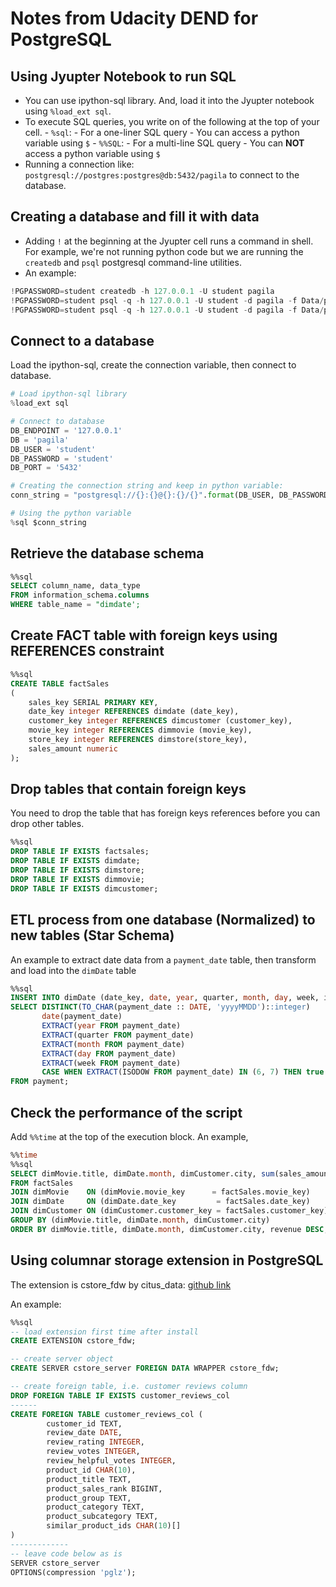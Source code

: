 # Notes from Udacity DEND for PostgreSQL

## Using Jyupter Notebook to run SQL

- You can use ipython-sql library. And, load it into the Jyupter notebook using `%load_ext sql`.
- To execute SQL queries, you write on of the following at the top of your cell.
        - `%sql`: 
                - For a one-liner SQL query
                - You can access a python variable using `$`
        - `%%SQL`:
                - For a multi-line SQL query
                - You can **NOT** access a python variable using `$`
- Running a connection like: `postgresql://postgres:postgres@db:5432/pagila` to connect to the database.

## Creating a database and fill it with data

- Adding `!` at the beginning at the Jyupter cell runs a command in shell. For example, we're not running python code but we are running the `createdb` and `psql` postgresql command-line utilities.
- An example:

```Python
!PGPASSWORD=student createdb -h 127.0.0.1 -U student pagila
!PGPASSWORD=student psql -q -h 127.0.0.1 -U student -d pagila -f Data/pagila-schema.sql
!PGPASSWORD=student psql -q -h 127.0.0.1 -U student -d pagila -f Data/pagila-data.sql
```

## Connect to a database

Load the ipython-sql, create the connection variable, then connect to database.

```Python
# Load ipython-sql library
%load_ext sql

# Connect to database
DB_ENDPOINT = '127.0.0.1'
DB = 'pagila'  
DB_USER = 'student'  
DB_PASSWORD = 'student'  
DB_PORT = '5432'

# Creating the connection string and keep in python variable:
conn_string = "postgresql://{}:{}@{}:{}/{}".format(DB_USER, DB_PASSWORD, DB_ENDPOINT, DB_PORT, DB)

# Using the python variable
%sql $conn_string
```

## Retrieve the database schema

```SQL
%%sql  
SELECT column_name, data_type  
FROM information_schema.columns  
WHERE table_name = "dimdate';
```

## Create FACT table with foreign keys using REFERENCES constraint

```SQL
%%sql
CREATE TABLE factSales
(
    sales_key SERIAL PRIMARY KEY,
    date_key integer REFERENCES dimdate (date_key),
    customer_key integer REFERENCES dimcustomer (customer_key),
    movie_key integer REFERENCES dimmovie (movie_key),
    store_key integer REFERENCES dimstore(store_key),
    sales_amount numeric
);
```

## Drop tables that contain foreign keys

You need to drop the table that has foreign keys references before you can drop other tables.

```SQL
%%sql 
DROP TABLE IF EXISTS factsales;
DROP TABLE IF EXISTS dimdate;
DROP TABLE IF EXISTS dimstore;
DROP TABLE IF EXISTS dimmovie;
DROP TABLE IF EXISTS dimcustomer;
```

## ETL process from one database (Normalized) to new tables (Star Schema)

An example to extract date data from a `payment_date` table, then transform and load into the `dimDate` table

```SQL
%%sql
INSERT INTO dimDate (date_key, date, year, quarter, month, day, week, is_weekend)
SELECT DISTINCT(TO_CHAR(payment_date :: DATE, 'yyyyMMDD')::integer)     AS date_key,
       date(payment_date)                                               AS date,
       EXTRACT(year FROM payment_date)                                  AS year,
       EXTRACT(quarter FROM payment_date)                               AS quarter,
       EXTRACT(month FROM payment_date)                                 AS month,
       EXTRACT(day FROM payment_date)                                   AS day,
       EXTRACT(week FROM payment_date)                                  AS week,
       CASE WHEN EXTRACT(ISODOW FROM payment_date) IN (6, 7) THEN true ELSE false END AS is_weekend
FROM payment;
```

## Check the performance of the script

Add `%%time` at the top of the execution block. An example,

```SQL
%%time
%%sql
SELECT dimMovie.title, dimDate.month, dimCustomer.city, sum(sales_amount) AS revenue
FROM factSales
JOIN dimMovie    ON (dimMovie.movie_key      = factSales.movie_key)
JOIN dimDate     ON (dimDate.date_key         = factSales.date_key)
JOIN dimCustomer ON (dimCustomer.customer_key = factSales.customer_key)
GROUP BY (dimMovie.title, dimDate.month, dimCustomer.city)
ORDER BY dimMovie.title, dimDate.month, dimCustomer.city, revenue DESC;
```

## Using columnar storage extension in PostgreSQL

The extension is cstore_fdw by citus_data: [github link](https://github.com/citusdata/cstore_fdw)

An example:

```SQL
%%sql
-- load extension first time after install
CREATE EXTENSION cstore_fdw;

-- create server object
CREATE SERVER cstore_server FOREIGN DATA WRAPPER cstore_fdw;

-- create foreign table, i.e. customer reviews column
DROP FOREIGN TABLE IF EXISTS customer_reviews_col
------
CREATE FOREIGN TABLE customer_reviews_col (
        customer_id TEXT,
        review_date DATE,
        review_rating INTEGER,
        review_votes INTEGER,
        review_helpful_votes INTEGER,
        product_id CHAR(10),
        product_title TEXT,
        product_sales_rank BIGINT,
        product_group TEXT,
        product_category TEXT,
        product_subcategory TEXT,
        similar_product_ids CHAR(10)[]
)
-------------
-- leave code below as is
SERVER cstore_server
OPTIONS(compression 'pglz');

```